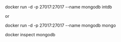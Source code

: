 docker run -d -p 27017:27017 --name mongodb intdb

or

docker run -d -p 27017:27017 --name mongodb mongo

docker inspect mongodb
